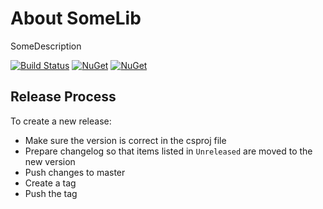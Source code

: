 # About SomeLib

SomeDescription

[![Build Status](https://travis-ci.org/githubuser/SomeLib.svg?branch=master)](https://travis-ci.org/githubuser/SomeLib)
[![NuGet](https://img.shields.io/nuget/v/SomeLib.svg)](https://www.nuget.org/packages/SomeLib/)
[![NuGet](https://img.shields.io/nuget/dt/SomeLib.svg)](https://www.nuget.org/packages/SomeLib/)

## Release Process

To create a new release:

- Make sure the version is correct in the csproj file
- Prepare changelog so that items listed in `Unreleased` are moved to the new version
- Push changes to master
- Create a tag
- Push the tag
